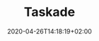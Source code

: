 ---
title: "Taskade"
images:
  - path: taskade_project.png
  - path: taskade_agenda.png
  - path: taskade_completed.png
  - path: taskade_create_new.png
  - path: taskade_roadmap.png
categories:
  - "Project Management"
tags:
  - "GTD"
links:
  - name: "taskade"
    link: "https://www.taskade.com/"
summary: "Taskade is a beautiful project management tool for both personal use and team collaborations. Taskade ships with task management and note-taking tools."
features:
  - Agenda and roadmap tools
  - Note-taking tools with easy short-cuts.
platforms:
  - Web
  - Mac
  - Win
  - Chrome
  - Firefox
  - Android
  - iOS
date: 2020-04-26T14:18:19+02:00
draft: false
---